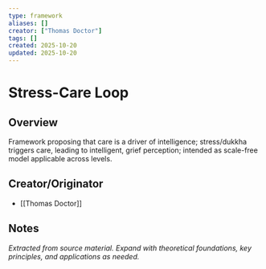```yaml
---
type: framework
aliases: []
creator: ["Thomas Doctor"]
tags: []
created: 2025-10-20
updated: 2025-10-20
---
```


# Stress-Care Loop

## Overview

Framework proposing that care is a driver of intelligence; stress/dukkha triggers care, leading to intelligent, grief perception; intended as scale-free model applicable across levels.

## Creator/Originator

- [[Thomas Doctor]]

## Notes

*Extracted from source material. Expand with theoretical foundations, key principles, and applications as needed.*
